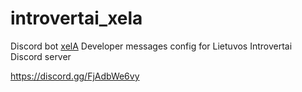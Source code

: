 # introvertai_xela

Discord bot [xelA](https://xela.dev/) Developer messages config for Lietuvos Introvertai Discord server

https://discord.gg/FjAdbWe6vy